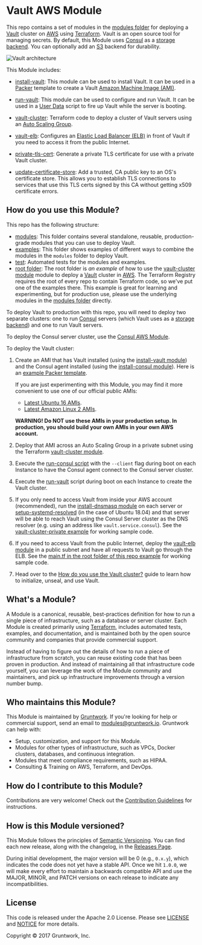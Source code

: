 # Vault AWS Module

This repo contains a set of modules in the [modules folder](https://github.com/hashicorp/terraform-aws-vault/tree/master/modules) for deploying a [Vault](https://www.vaultproject.io/) cluster on
[AWS](https://aws.amazon.com/) using [Terraform](https://www.terraform.io/). Vault is an open source tool for managing
secrets. By default, this Module uses [Consul](https://www.consul.io) as a [storage
backend](https://www.vaultproject.io/docs/configuration/storage/index.html). You can optionally add an [S3](https://aws.amazon.com/s3/) backend for durability.

![Vault architecture](https://github.com/hashicorp/terraform-aws-vault/blob/master/_docs/architecture.png?raw=true)

This Module includes:

* [install-vault](https://github.com/hashicorp/terraform-aws-vault/tree/master/modules/install-vault): This module can be used to install Vault. It can be used in a
  [Packer](https://www.packer.io/) template to create a Vault
  [Amazon Machine Image (AMI)](http://docs.aws.amazon.com/AWSEC2/latest/UserGuide/AMIs.html).

* [run-vault](https://github.com/hashicorp/terraform-aws-vault/tree/master/modules/run-vault): This module can be used to configure and run Vault. It can be used in a
  [User Data](http://docs.aws.amazon.com/AWSEC2/latest/UserGuide/user-data.html#user-data-shell-scripts)
  script to fire up Vault while the server is booting.

* [vault-cluster](https://github.com/hashicorp/terraform-aws-vault/tree/master/modules/vault-cluster): Terraform code to deploy a cluster of Vault servers using an [Auto Scaling
  Group](https://aws.amazon.com/autoscaling/).

* [vault-elb](https://github.com/hashicorp/terraform-aws-vault/tree/master/modules/vault-elb): Configures an [Elastic Load Balancer
  (ELB)](https://aws.amazon.com/elasticloadbalancing/classicloadbalancer/) in front of Vault if you need to access it
  from the public Internet.

* [private-tls-cert](https://github.com/hashicorp/terraform-aws-vault/tree/master/modules/private-tls-cert): Generate a private TLS certificate for use with a private Vault
  cluster.

* [update-certificate-store](https://github.com/hashicorp/terraform-aws-vault/tree/master/modules/update-certificate-store): Add a trusted, CA public key to an OS's
  certificate store. This allows you to establish TLS connections to services that use this TLS certs signed by this
  CA without getting x509 certificate errors.



## How do you use this Module?

This repo has the following structure:

* [modules](https://github.com/hashicorp/terraform-aws-vault/tree/master/modules): This folder contains several standalone, reusable, production-grade modules that you can use to deploy Vault.
* [examples](https://github.com/hashicorp/terraform-aws-vault/tree/master/examples): This folder shows examples of different ways to combine the modules in the `modules` folder to deploy Vault.
* [test](https://github.com/hashicorp/terraform-aws-vault/tree/master/test): Automated tests for the modules and examples.
* [root folder](https://github.com/hashicorp/terraform-aws-vault/tree/master): The root folder is *an example* of how to use the [vault-cluster module](https://github.com/hashicorp/terraform-aws-vault/tree/master/modules/vault-cluster)
  module to deploy a [Vault](https://www.vaultproject.io/) cluster in [AWS](https://aws.amazon.com/). The Terraform Registry requires the root of every repo to contain Terraform code, so we've put one of the examples there. This example is great for learning and experimenting, but for production use, please use the underlying modules in the [modules folder](https://github.com/hashicorp/terraform-aws-vault/tree/master/modules) directly.

To deploy Vault to production with this repo, you will need to deploy two separate clusters: one to run
[Consul](https://www.consul.io/) servers (which Vault uses as a [storage
backend](https://www.vaultproject.io/docs/configuration/storage/index.html)) and one to run Vault servers.

To deploy the Consul server cluster, use the [Consul AWS Module](https://github.com/hashicorp/terraform-aws-consul).

To deploy the Vault cluster:

1. Create an AMI that has Vault installed (using the [install-vault module](https://github.com/hashicorp/terraform-aws-vault/tree/master/modules/install-vault)) and the Consul
   agent installed (using the [install-consul
   module](https://github.com/hashicorp/terraform-aws-consul/tree/master/modules/install-consul)). Here is an
   [example Packer template](https://github.com/hashicorp/terraform-aws-vault/tree/master/examples/vault-consul-ami).

   If you are just experimenting with this Module, you may find it more convenient to use one of our official public AMIs:
   - [Latest Ubuntu 16 AMIs](https://github.com/hashicorp/terraform-aws-vault/tree/master/_docs/ubuntu16-ami-list.md).
   - [Latest Amazon Linux 2 AMIs](https://github.com/hashicorp/terraform-aws-vault/tree/master/_docs/amazon-linux-ami-list.md).

   **WARNING! Do NOT use these AMIs in your production setup. In production, you should build your own AMIs in your
     own AWS account.**

1. Deploy that AMI across an Auto Scaling Group in a private subnet using the Terraform [vault-cluster
   module](https://github.com/hashicorp/terraform-aws-vault/tree/master/modules/vault-cluster).

1. Execute the [run-consul script](https://github.com/hashicorp/terraform-aws-consul/tree/master/modules/run-consul)
   with the `--client` flag during boot on each Instance to have the Consul agent connect to the Consul server cluster.

1. Execute the [run-vault](https://github.com/hashicorp/terraform-aws-vault/tree/master/modules/run-vault) script during boot on each Instance to create the Vault cluster.

1. If you only need to access Vault from inside your AWS account (recommended), run the [install-dnsmasq
   module](https://github.com/hashicorp/terraform-aws-consul/tree/master/modules/install-dnsmasq) on each server or
   [setup-systemd-resolved](https://github.com/hashicorp/terraform-aws-consul/tree/master/modules/setup-systemd-resolved)
   (in the case of Ubuntu 18.04) and 
   that server will be able to reach Vault using the Consul Server cluster as the DNS resolver (e.g. using an address
   like `vault.service.consul`). See the [vault-cluster-private example](https://github.com/hashicorp/terraform-aws-vault/tree/master/examples/vault-cluster-private) for working
   sample code.

1. If you need to access Vault from the public Internet, deploy the [vault-elb module](https://github.com/hashicorp/terraform-aws-vault/tree/master/modules/vault-elb) in a public
   subnet and have all requests to Vault go through the ELB. See the [main.tf in the root folder of this repo
   example](https://github.com/hashicorp/terraform-aws-vault/blob/master/main.tf) for working sample code.

1. Head over to the [How do you use the Vault cluster?](https://github.com/hashicorp/terraform-aws-vault/tree/master/modules/vault-cluster#how-do-you-use-the-vault-cluster) guide
   to learn how to initialize, unseal, and use Vault.




## What's a Module?

A Module is a canonical, reusable, best-practices definition for how to run a single piece of infrastructure, such
as a database or server cluster. Each Module is created primarily using [Terraform](https://www.terraform.io/),
includes automated tests, examples, and documentation, and is maintained both by the open source community and
companies that provide commercial support.

Instead of having to figure out the details of how to run a piece of infrastructure from scratch, you can reuse
existing code that has been proven in production. And instead of maintaining all that infrastructure code yourself,
you can leverage the work of the Module community and maintainers, and pick up infrastructure improvements through
a version number bump.



## Who maintains this Module?

This Module is maintained by [Gruntwork](http://www.gruntwork.io/). If you're looking for help or commercial
support, send an email to [modules@gruntwork.io](mailto:modules@gruntwork.io?Subject=Vault%20Module).
Gruntwork can help with:

* Setup, customization, and support for this Module.
* Modules for other types of infrastructure, such as VPCs, Docker clusters, databases, and continuous integration.
* Modules that meet compliance requirements, such as HIPAA.
* Consulting & Training on AWS, Terraform, and DevOps.




## How do I contribute to this Module?

Contributions are very welcome! Check out the [Contribution Guidelines](https://github.com/hashicorp/terraform-aws-vault/tree/master/CONTRIBUTING.md) for instructions.



## How is this Module versioned?

This Module follows the principles of [Semantic Versioning](http://semver.org/). You can find each new release,
along with the changelog, in the [Releases Page](../../releases).

During initial development, the major version will be 0 (e.g., `0.x.y`), which indicates the code does not yet have a
stable API. Once we hit `1.0.0`, we will make every effort to maintain a backwards compatible API and use the MAJOR,
MINOR, and PATCH versions on each release to indicate any incompatibilities.



## License

This code is released under the Apache 2.0 License. Please see [LICENSE](https://github.com/hashicorp/terraform-aws-vault/tree/master/LICENSE) and [NOTICE](https://github.com/hashicorp/terraform-aws-vault/tree/master/NOTICE) for more
details.

Copyright &copy; 2017 Gruntwork, Inc.
